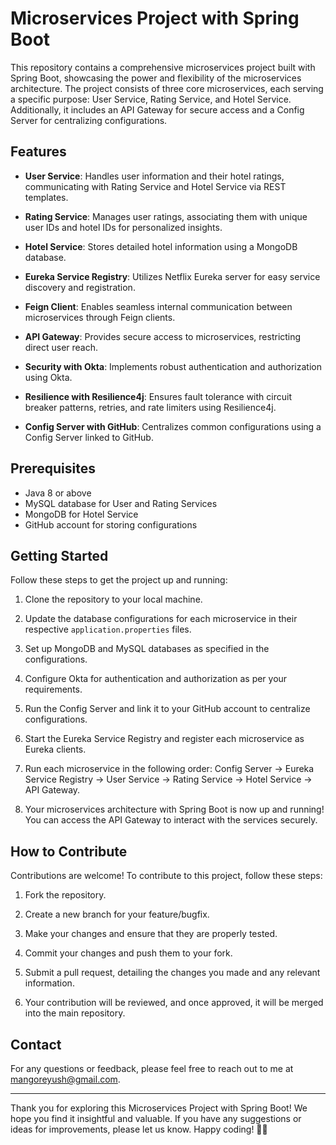 # Microservices Project with Spring Boot



This repository contains a comprehensive microservices project built with Spring Boot, showcasing the power and flexibility of the microservices architecture. The project consists of three core microservices, each serving a specific purpose: User Service, Rating Service, and Hotel Service. Additionally, it includes an API Gateway for secure access and a Config Server for centralizing configurations.

## Features

- **User Service**: Handles user information and their hotel ratings, communicating with Rating Service and Hotel Service via REST templates.

- **Rating Service**: Manages user ratings, associating them with unique user IDs and hotel IDs for personalized insights.

- **Hotel Service**: Stores detailed hotel information using a MongoDB database.

- **Eureka Service Registry**: Utilizes Netflix Eureka server for easy service discovery and registration.

- **Feign Client**: Enables seamless internal communication between microservices through Feign clients.

- **API Gateway**: Provides secure access to microservices, restricting direct user reach.

- **Security with Okta**: Implements robust authentication and authorization using Okta.

- **Resilience with Resilience4j**: Ensures fault tolerance with circuit breaker patterns, retries, and rate limiters using Resilience4j.

- **Config Server with GitHub**: Centralizes common configurations using a Config Server linked to GitHub.

## Prerequisites

- Java 8 or above
- MySQL database for User and Rating Services
- MongoDB for Hotel Service
- GitHub account for storing configurations

## Getting Started

Follow these steps to get the project up and running:

1. Clone the repository to your local machine.

2. Update the database configurations for each microservice in their respective `application.properties` files.

3. Set up MongoDB and MySQL databases as specified in the configurations.

4. Configure Okta for authentication and authorization as per your requirements.

5. Run the Config Server and link it to your GitHub account to centralize configurations.

6. Start the Eureka Service Registry and register each microservice as Eureka clients.

7. Run each microservice in the following order: Config Server -> Eureka Service Registry -> User Service -> Rating Service -> Hotel Service -> API Gateway.

8. Your microservices architecture with Spring Boot is now up and running! You can access the API Gateway to interact with the services securely.

## How to Contribute

Contributions are welcome! To contribute to this project, follow these steps:

1. Fork the repository.

2. Create a new branch for your feature/bugfix.

3. Make your changes and ensure that they are properly tested.

4. Commit your changes and push them to your fork.

5. Submit a pull request, detailing the changes you made and any relevant information.

6. Your contribution will be reviewed, and once approved, it will be merged into the main repository.


## Contact

For any questions or feedback, please feel free to reach out to me at [mangoreyush@gmail.com](mailto:mangoreyush@gmail.com).

---

Thank you for exploring this Microservices Project with Spring Boot! We hope you find it insightful and valuable. If you have any suggestions or ideas for improvements, please let us know. Happy coding! 🚀🌟
